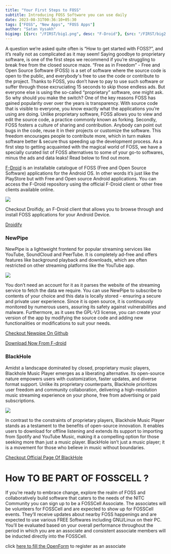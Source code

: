 ```yaml
---
title: "Your First Steps to FOSS"
subtitle: Introducing FOSS Software you can use daily 
date: 2023-08-31T00:36:10+05:30
tags: ["FOSS", "New Apps", "FOSS Apps"]
author: "Satan Vysakh"
bigimg: [{src: "/FIRST/big1.png", desc: "F-Droid"}, {src: "/FIRST/big2.webp", desc: "Free as in FREEDOM"}]
---
```


A question we’re asked quite often is “How to get started with FOSS?”, and it’s really not as complicated as it may seem! Saying goodbye to proprietary software, is one of the first steps we recommend if you’re struggling to break free from the closed source maze. 
“Free as in Freedom” - Free and Open Source Software (FOSS) is a set of software where the source code is open to the public, and everybody's free to use the code or contribute to the project. Thanks to FOSS, you don’t have to pay to use such software or suffer through those excruciating 15 seconds to skip those endless ads.
But everyone else is using the so-called “proprietary” software, one might ask. So why should you make the switch? One of the key reasons FOSS has gained popularity over over the years is transparency. With source code that  is visible to everyone, you know exactly what the applications you’re using are doing. Unlike proprietary software, FOSS allows you to view and edit the source code, a practice commonly known as forking.
Secondly, FOSS fosters a culture of sharing and contribution. Anybody can point out bugs in the code, reuse it in their projects or customize the software. This freedom encourages people to contribute more, which in turn makes software better & secure thus speeding up the development process.
As a first step to getting acquainted with the magical world of FOSS, we have a specially curated list of FOSS alternatives to some of your go-to softwares, minus the ads and data leaks! 
Read below to find out more.





[F-Droid](https://f-droid.org/en/) is an installable catalogue of FOSS (Free and Open Source Software) applications for the Android OS. In other words it’s just like the PlayStore but with Free and Open source Android applications. You can access the F-Droid repository using the official F-Droid client or other free clients available online.

![](/FIRST/droidify1.png)

Checkout Droifidy, an F-Droid client that allows you to browse through and install FOSS applications for your Android Device.

[Droidify](https://github.com/Droid-ify/client)


### NewPipe
NewPipe is a lightweight frontend for popular streaming services like YouTube, SoundCloud and PeerTube. It is completely ad-free and offers features like background playback and downloads, which are often restricted on other streaming platforms like the YouTube app. 

![](/FIRST/newpipe.png)

You don’t need an account for it as it parses the website of the streaming service to fetch the data we require. You can use NewPipe to subscribe to contents of your choice and this data is locally stored - ensuring a secure and private user experience. Since it is open source, it is continuously monitored by numerous users, assuring its safety against vulnerabilities and malware. Furthermore, as it uses the GPL-V3 license, you can create your version of the app by modifying the source code and adding new functionalities or modifications to suit your needs.

[Checkout Newpipe On Github](https://github.com/TeamNewPipe/NewPipe)

[Download Now From F-droid](https://f-droid.org/en/packages/org.schabi.newpipe/)

### BlackHole

Amidst a landscape dominated by closed, proprietary music players, Blackhole Music Player emerges as a liberating alternative. Its open-source nature empowers users with customization, faster updates, and diverse format support. Unlike its proprietary counterparts, Blackhole prioritizes user freedom and community collaboration, delivering a high-resolution music streaming experience on your phone, free from advertising or paid subscriptions. 

![](/FIRST/blackhole.webp)

In contrast to the constraints of proprietary players, Blackhole Music Player stands as a testament to the benefits of open-source innovation. It enables users to download for offline listening and extends its support to importing from Spotify and YouTube Music, making it a compelling option for those seeking more than just a music player. BlackHole isn’t just a music player; it is a movement for those who believe in music without boundaries.

[Checkout Official Page Of BlackHole](https://sangwan5688.github.io/)


# How TO BE PART OF FOSSCELL ?

If you’re ready to embrace change, explore the realm of FOSS and collaboratively build software that caters to the needs of the NITC Community you can sign up to be a FOSSCell Associate. The associates will be volunteers for FOSSCell and are expected to show up for FOSSCell events. They’ll receive updates about nearby FOSS happenings and are expected to use various FREE Softwares including GNU/Linux on their PC. You’ll be evaluated based on your overall performance throughout the period in which you are an associate and consistent associate members will be inducted directly into the FOSSCell.

click [here to fill the OpenForm](https://opnform.com/forms/fosscell-associate-registration-form-f28vjv) to register as an associate 
